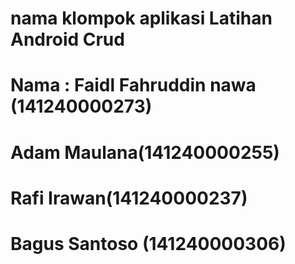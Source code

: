 # nama klompok aplikasi Latihan Android Crud

# Nama : Faidl Fahruddin nawa (141240000273)
#       Adam Maulana(141240000255)
#       Rafi Irawan(141240000237)
#       Bagus Santoso (141240000306)



 